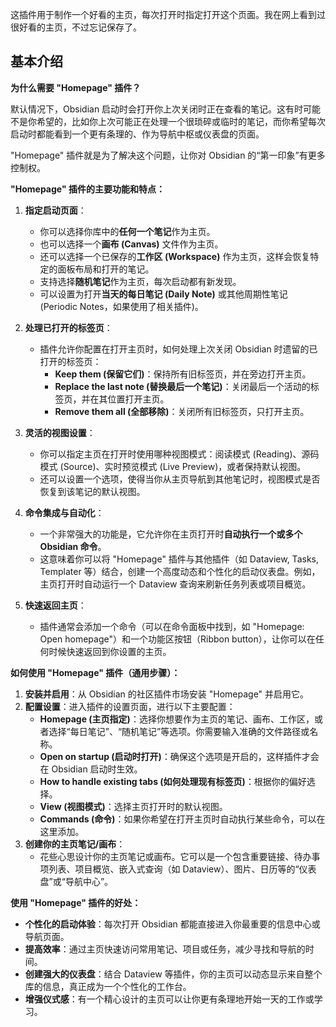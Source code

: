 这插件用于制作一个好看的主页，每次打开时指定打开这个页面。我在网上看到过很好看的主页，不过忘记保存了。

## 基本介绍

**为什么需要 "Homepage" 插件？**

默认情况下，Obsidian 启动时会打开你上次关闭时正在查看的笔记。这有时可能不是你希望的，比如你上次可能正在处理一个很琐碎或临时的笔记，而你希望每次启动时都能看到一个更有条理的、作为导航中枢或仪表盘的页面。

"Homepage" 插件就是为了解决这个问题，让你对 Obsidian 的“第一印象”有更多控制权。

**"Homepage" 插件的主要功能和特点：**

1. **指定启动页面**：
    
    - 你可以选择你库中的**任何一个笔记**作为主页。
    - 也可以选择一个**画布 (Canvas)** 文件作为主页。
    - 还可以选择一个已保存的**工作区 (Workspace)** 作为主页，这样会恢复特定的面板布局和打开的笔记。
    - 支持选择**随机笔记**作为主页，每次启动都有新发现。
    - 可以设置为打开**当天的每日笔记 (Daily Note)** 或其他周期性笔记 (Periodic Notes，如果使用了相关插件)。
2. **处理已打开的标签页**：
    
    - 插件允许你配置在打开主页时，如何处理上次关闭 Obsidian 时遗留的已打开的标签页：
        - **Keep them (保留它们)**：保持所有旧标签页，并在旁边打开主页。
        - **Replace the last note (替换最后一个笔记)**：关闭最后一个活动的标签页，并在其位置打开主页。
        - **Remove them all (全部移除)**：关闭所有旧标签页，只打开主页。
3. **灵活的视图设置**：
    
    - 你可以指定主页在打开时使用哪种视图模式：阅读模式 (Reading)、源码模式 (Source)、实时预览模式 (Live Preview)，或者保持默认视图。
    - 还可以设置一个选项，使得当你从主页导航到其他笔记时，视图模式是否恢复到该笔记的默认视图。
4. **命令集成与自动化**：
    
    - 一个非常强大的功能是，它允许你在主页打开时**自动执行一个或多个 Obsidian 命令**。
    - 这意味着你可以将 "Homepage" 插件与其他插件（如 Dataview, Tasks, Templater 等）结合，创建一个高度动态和个性化的启动仪表盘。例如，主页打开时自动运行一个 Dataview 查询来刷新任务列表或项目概览。
5. **快速返回主页**：
    
    - 插件通常会添加一个命令（可以在命令面板中找到，如 "Homepage: Open homepage"）和一个功能区按钮（Ribbon button），让你可以在任何时候快速返回到你设置的主页。

**如何使用 "Homepage" 插件（通用步骤）：**

1. **安装并启用**：从 Obsidian 的社区插件市场安装 "Homepage" 并启用它。
2. **配置设置**：进入插件的设置页面，进行以下主要配置：
    - **Homepage (主页指定)**：选择你想要作为主页的笔记、画布、工作区，或者选择“每日笔记”、“随机笔记”等选项。你需要输入准确的文件路径或名称。
    - **Open on startup (启动时打开)**：确保这个选项是开启的，这样插件才会在 Obsidian 启动时生效。
    - **How to handle existing tabs (如何处理现有标签页)**：根据你的偏好选择。
    - **View (视图模式)**：选择主页打开时的默认视图。
    - **Commands (命令)**：如果你希望在打开主页时自动执行某些命令，可以在这里添加。
3. **创建你的主页笔记/画布**：
    - 花些心思设计你的主页笔记或画布。它可以是一个包含重要链接、待办事项列表、项目概览、嵌入式查询（如 Dataview）、图片、日历等的“仪表盘”或“导航中心”。

**使用 "Homepage" 插件的好处：**

- **个性化的启动体验**：每次打开 Obsidian 都能直接进入你最重要的信息中心或导航页面。
- **提高效率**：通过主页快速访问常用笔记、项目或任务，减少寻找和导航的时间。
- **创建强大的仪表盘**：结合 Dataview 等插件，你的主页可以动态显示来自整个库的信息，真正成为一个个性化的工作台。
- **增强仪式感**：有一个精心设计的主页可以让你更有条理地开始一天的工作或学习。
